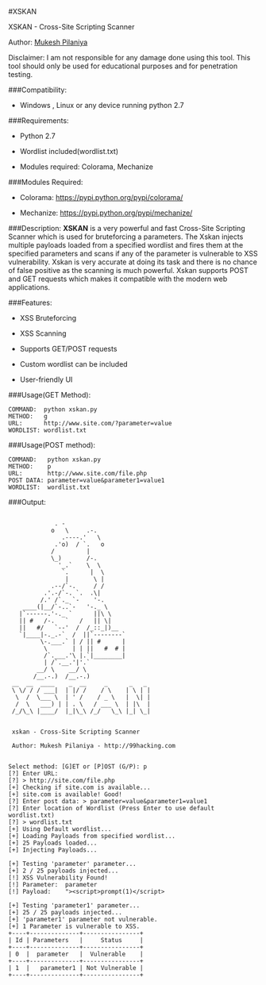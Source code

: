 #XSKAN

XSKAN - Cross-Site Scripting Scanner

Author: [Mukesh Pilaniya](http://www.99hacking.com)

Disclaimer: I am not responsible for any damage done using this tool. This tool should only be used for educational purposes and for penetration testing.


###Compatibility: 
* Windows , Linux or any device running python 2.7

###Requirements: 

* Python 2.7

* Wordlist included(wordlist.txt)

* Modules required: Colorama, Mechanize


###Modules Required:

* Colorama:  https://pypi.python.org/pypi/colorama/

* Mechanize: https://pypi.python.org/pypi/mechanize/


###Description:
**XSKAN** is a very powerful and fast Cross-Site Scripting Scanner which is used for bruteforcing a parameters. The Xskan injects multiple payloads loaded from a specified wordlist and fires them at the specified parameters and scans if any of the parameter is vulnerable to XSS vulnerability. Xskan is very accurate at doing its task and there is no chance of false positive as the scanning is much powerful. Xskan supports POST and GET requests which makes it compatible with the modern web applications.

###Features:

* XSS Bruteforcing

* XSS Scanning

* Supports GET/POST requests

* Custom wordlist can be included

* User-friendly UI

###Usage(GET Method):

```
COMMAND:  python xskan.py
METHOD:   g
URL:      http://www.site.com/?parameter=value
WORDLIST: wordlist.txt
```

###Usage(POST method):

```
COMMAND:   python xskan.py
METHOD:    p
URL:       http://www.site.com/file.php
POST DATA: parameter=value&parameter1=value1
WORDLIST:  wordlist.txt
```

###Output:

```
  
             . -
            o   \     .-. 
               .----.'   \ 
             .'o)  / `.   o 
            /         | 
            \_)       /-. 
              '_.`    \  \ 
               `.      |  \ 
                |       \ | 
            .--/`-.     / / 
          .'.-/`-. `.  .\| 
         /.' /`._ `-    '-. 
    ____(|__/`-..`-   '-._ \ 
   |`------.'-._ `      ||\ \ 
   || #   /-.   `   /   || \| 
   ||   #/   `--'  /  /_::_|)__ 
   `|____|-._.-`  /  ||`--------` 
         \-.___.` | / || #      | 
          \       | | ||   #  # | 
          /`.___.'\ |.`|________| 
          | /`.__.'|'.` 
        __/ \    __/ \ 
       /__.-.)  /__.-.) 
 __  __  ____    _  __     _      _   _ 
 \ \/ / / ___|  | |/ /    / \    | \ | |
  \  /  \___ \  | ' /    / _ \   |  \| |
  /  \   ___) | | . \   / ___ \  | |\  |
 /_/\_\ |____/  |_|\_\ /_/   \_\ |_| \_|

                                            
 xskan - Cross-Site Scripting Scanner
 
 Author: Mukesh Pilaniya - http://99hacking.com


Select method: [G]ET or [P]OST (G/P): p
[?] Enter URL:
[?] > http://site.com/file.php
[+] Checking if site.com is available...
[+] site.com is available! Good!
[?] Enter post data: > parameter=value&parameter1=value1
[?] Enter location of Wordlist (Press Enter to use default wordlist.txt)
[?] > wordlist.txt
[+] Using Default wordlist...
[+] Loading Payloads from specified wordlist...
[+] 25 Payloads loaded...
[+] Injecting Payloads...

[+] Testing 'parameter' parameter...
[+] 2 / 25 payloads injected...
[!] XSS Vulnerability Found! 
[!] Parameter:	parameter
[!] Payload:	"><script>prompt(1)</script>

[+] Testing 'parameter1' parameter...
[+] 25 / 25 payloads injected...
[+] 'parameter1' parameter not vulnerable.
[+] 1 Parameter is vulnerable to XSS.
+----+--------------+----------------+
| Id | Parameters   |     Status     |
+----+--------------+----------------+
| 0  |  parameter   |  Vulnerable    |
+----+--------------+----------------+
| 1  |   parameter1 | Not Vulnerable |
+----+--------------+----------------+

```
